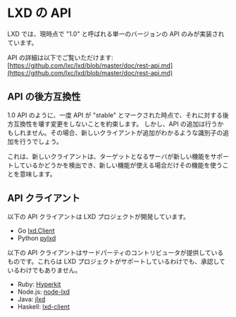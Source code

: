 

# LXD の API <!-- The LXD API -->

<!--
LXD currently only implements a single version of the API, called "1.0".
-->
LXD では、現時点で "1.0" と呼ばれる単一のバージョンの API のみが実装されています。

<!--
Details on that API can be found at:
[https://github.com/lxc/lxd/blob/master/doc/rest-api.md](https://github.com/lxc/lxd/blob/master/doc/rest-api.md)
-->
API の詳細は以下でご覧いただけます:
[https://github.com/lxc/lxd/blob/master/doc/rest-api.md](https://github.com/lxc/lxd/blob/master/doc/rest-api.md)

## API の後方互換性 <!-- API backward compatibility -->

<!--
Once an API is marked as "stable", as is the case with the 1.0 API. We commit not to do any backward incompatible changes to it.
We will however make API additions which will be accompanied by an identifier which newer clients can look for.
-->
1.0 API のように、一度 API が "stable" とマークされた時点で、それに対する後方互換性を壊す変更をしないことを約束します。
しかし、API の追加は行うかもしれません。その場合、新しいクライアントが追加がわかるような識別子の追加を行うでしょう。

<!--
This means that newer clients can detect whether a given target server supports the new feature and only use it if it does.
-->
これは、新しいクライアントは、ターゲットとなるサーバが新しい機能をサポートしているかどうかを検出でき、新しい機能が使える場合だけその機能を使うことを意味します。

## API クライアント <!-- API clients -->

<!--
The following API clients are developed by the LXD project.
-->
以下の API クライアントは LXD プロジェクトが開発しています。

* Go [lxd.Client](https://github.com/lxc/lxd/blob/master/client.go)
* Python [pylxd](https://github.com/lxc/pylxd)

<!--
The following API clients have been submitted by third-party contributors.  They
are neither supported nor endorsed by the LXD project.
-->
以下の API クライアントはサードパーティのコントリビュータが提供しているものです。これらは LXD プロジェクトがサポートしているわけでも、承認しているわけでもありません。

* Ruby: [Hyperkit](http://jeffshantz.github.io/hyperkit)
* Node.js: [node-lxd](http://github.com/alandoherty/node-lxd)
* Java: [jlxd](http://github.com/digitalspider/jlxd)
* Haskell: [lxd-client](https://hackage.haskell.org/package/lxd-client)
